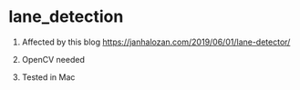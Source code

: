 # lane_detection

1. Affected by this blog
  https://janhalozan.com/2019/06/01/lane-detector/
  
2. OpenCV needed

3. Tested in Mac 
